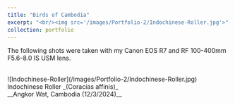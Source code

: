 ```yaml
---
title: "Birds of Cambodia"
excerpt: "<br/><img src='/images/Portfolio-2/Indochinese-Roller.jpg'>"
collection: portfolio
---
```


The following shots were taken with my Canon EOS R7 and RF 100-400mm F5.6-8.0 IS USM lens.

<br/>
![Indochinese-Roller](/images/Portfolio-2/Indochinese-Roller.jpg)
Indochinese Roller _(Coracias affinis)_ <br/> __Angkor Wat, Cambodia (12/3/2024)__
